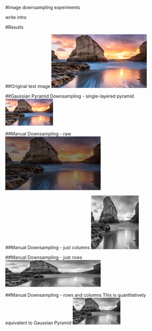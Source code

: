 #Image downsampling experiments

write intro

#Results

##Original test image
![original](test_image.jpg)

##Gaussian Pyramid Downsampling - single-layered pyramid
![pyramid](gaussian.png)

##Manual Downsampling - raw 
![manual](manual_color.png)

##Manual Downsampling - just columns 
![cols](manual_columns.png)

##Manual Downsampling - just rows
![rows](manual_rows.png)

##Manual Downsampling - rows and columns
This is quantitatively equivalent to Gaussian Pyramid
![both](manual_rowscols.png)
